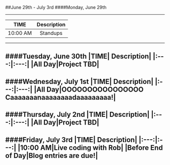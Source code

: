 ##June 29th - July 3rd
####Monday, June 29th

---
|TIME| Description|
|:---:|:---:|
|10:00 AM|Standups|
---
####Tuesday, June 30th
|TIME| Description|
|:---:|:---:|
|All Day|Project TBD|
---
####Wednesday, July 1st
|TIME| Description|
|:---:|:---:|
|All Day|OOOOOOOOOOOOOOOO Caaaaaaanaaaaaaaadaaaaaaaaa!|
---
####Thursday, July 2nd
|TIME| Description|
|:---:|:---:|
|All Day|Project TBD|
---
####Friday, July 3rd
|TIME| Description|
|:---:|:---:|
|10:00 AM|Live coding with Rob|
|Before End of Day|Blog entries are due!|
---
